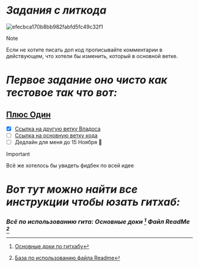 # *Задания с литкода*
![efecbca170b8bb982fabfd5fc49c32f1](https://github.com/user-attachments/assets/35e17b7b-5f12-4626-8d2b-e38af9bea3df)

> [!NOTE]
> Если не хотите писать доп код прописывайте комментарии в действующем, что хотели бы изменить, который в основной ветке.

# *Первое задание оно чисто как тестовое так что вот:*

## [Плюс Один](https://leetcode.com/problems/plus-one/description/)
- [x] [Ссылка на другую ветку Владоса](https://github.com/LostDit/Joint-tasks/blob/prikoli/LeetCode/One%20plus/One%20plus.cpp)
- [ ] [Ссылка на основную ветку кода](https://github.com/LostDit/Joint-tasks/blob/main/LeetCode/One%20plus/One%20plus.cpp)
- [ ] Дедлайн для меня до 15 Ноября :tada:

> [!IMPORTANT]
> Всё же хотелось бы увидеть фидбек по всей идее

# *Вот тут можно найти все инструкции чтобы юзать гитхаб:*

### ***Всё по использованию гита: Основные доки [^1] Файл ReadMe [^2]***


[^1]:[Основные доки по гитхабу](https://docs.github.com/en)

[^2]:[База по использованию файла Readme](https://docs.github.com/en/get-started/writing-on-github/getting-started-with-writing-and-formatting-on-github/basic-writing-and-formatting-syntax)
